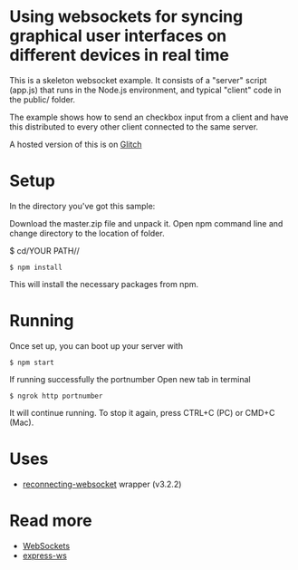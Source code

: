 # Using websockets for syncing graphical user interfaces on different devices in real time

This is a skeleton websocket example. It consists of a "server" script (app.js) that runs in the Node.js environment, and typical "client" code in the public/ folder.

The example shows how to send an checkbox input from a client and have this distributed to every other client connected to the same server.

A hosted version of this is on [Glitch](https://glitch.com/edit/#!/prototype-programming2?path=public/script.js:1:0)

# Setup 

In the directory you've got this sample:

Download the master.zip file and unpack it. Open npm command line and change directory to the location of folder.

$ cd/YOUR PATH//

`$ npm install`

This will install the necessary packages from npm.

# Running

Once set up, you can boot up your server with

`$ npm start`

If running successfully the portnumber
Open new tab in terminal 

`$ ngrok http portnumber`

It will continue running. To stop it again, press CTRL+C (PC) or CMD+C (Mac).

# Uses

* [reconnecting-websocket](https://github.com/pladaria/reconnecting-websocket) wrapper (v3.2.2)

# Read more

* [WebSockets](https://developer.mozilla.org/en-US/docs/Web/API/WebSockets_API/Writing_WebSocket_client_applications)
* [express-ws](https://www.npmjs.com/package/express-ws)

